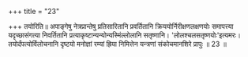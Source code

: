 +++
title = "23"

+++
तयोरिति॥ अपाङ्गेषु नेत्रप्रान्तेषु प्रतिसारितानि प्रवर्तितानि क्रिययोर्निरीक्षणलक्षणयोः समापत्त्या यदृच्छासंगत्या निवर्तितानि प्रत्याकृष्टान्यन्योन्यस्मिंल्लोलानि सतृष्णानि। 'लोलश्चलसतृष्णयोः'इत्यमरः। तयोर्दंपत्योर्विलोचनानि दृष्टयो मनोज्ञां रम्यां ह्रिया निमित्तेन यन्त्रणां संकोचमानशिरे प्रापुः ॥ 23 ॥
